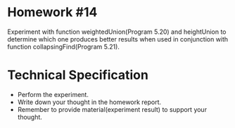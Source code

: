# Homework #14

Experiment with function weightedUnion(Program 5.20) and heightUnion to determine which one
produces better results when used in conjunction with function collapsingFind(Program 5.21).

# Technical Specification

* Perform the experiment.
* Write down your thought in the homework report.
* Remember to provide material(experiment result) to support your thought.
